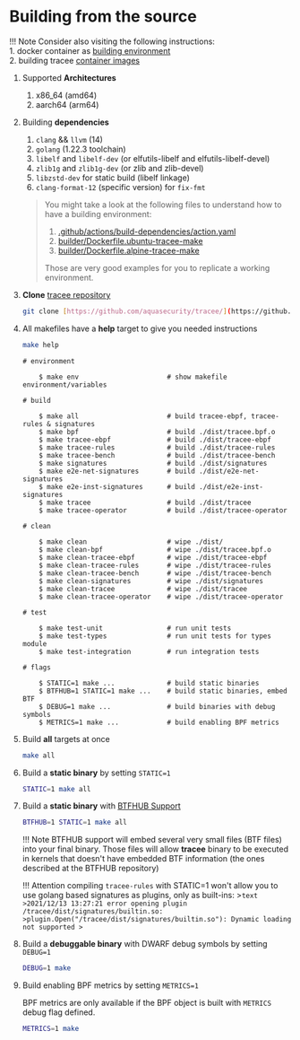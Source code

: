 # Building from the source

!!! Note
    Consider also visiting the following instructions:  
    1. docker container as [building environment](./environment.md)  
    2. building tracee [container images](./containers.md)  

1. Supported **Architectures**

    1. x86_64 (amd64)
    1. aarch64 (arm64)

2. Building **dependencies**

    1. `clang` && `llvm` (14)
    2. `golang` (1.22.3 toolchain)
    3. `libelf` and `libelf-dev`
       (or elfutils-libelf and elfutils-libelf-devel)
    4. `zlib1g` and `zlib1g-dev`
       (or zlib and zlib-devel)
    5. `libzstd-dev` for static build (libelf linkage)
    6. `clang-format-12` (specific version) for `fix-fmt`

    > You might take a look at the following files to understand how to have a
    > building environment:
    >
    > 1. [.github/actions/build-dependencies/action.yaml](https://github.com/aquasecurity/tracee/blob/main/.github/actions/build-dependencies/action.yaml)
    > 1. [builder/Dockerfile.ubuntu-tracee-make](https://github.com/aquasecurity/tracee/blob/main/builder/Dockerfile.ubuntu-tracee-make)
    > 1. [builder/Dockerfile.alpine-tracee-make](https://github.com/aquasecurity/tracee/blob/main/builder/Dockerfile.alpine-tracee-make)
    >
    > Those are very good examples for you to replicate a working environment.

3. **Clone** [tracee repository](https://github.com/aquasecurity/tracee/)

    ```bash
    git clone [https://github.com/aquasecurity/tracee/](https://github.com/aquasecurity/tracee/)
    ```

4. All makefiles have a **help** target to give you needed instructions

    ```bash
    make help
    ```

    ```text
    # environment

        $ make env                      # show makefile environment/variables

    # build

        $ make all                      # build tracee-ebpf, tracee-rules & signatures
        $ make bpf                      # build ./dist/tracee.bpf.o
        $ make tracee-ebpf              # build ./dist/tracee-ebpf
        $ make tracee-rules             # build ./dist/tracee-rules
        $ make tracee-bench             # build ./dist/tracee-bench
        $ make signatures               # build ./dist/signatures
        $ make e2e-net-signatures       # build ./dist/e2e-net-signatures
        $ make e2e-inst-signatures      # build ./dist/e2e-inst-signatures
        $ make tracee                   # build ./dist/tracee
        $ make tracee-operator          # build ./dist/tracee-operator

    # clean

        $ make clean                    # wipe ./dist/
        $ make clean-bpf                # wipe ./dist/tracee.bpf.o
        $ make clean-tracee-ebpf        # wipe ./dist/tracee-ebpf
        $ make clean-tracee-rules       # wipe ./dist/tracee-rules
        $ make clean-tracee-bench       # wipe ./dist/tracee-bench
        $ make clean-signatures         # wipe ./dist/signatures
        $ make clean-tracee             # wipe ./dist/tracee
        $ make clean-tracee-operator    # wipe ./dist/tracee-operator

    # test

        $ make test-unit                # run unit tests
        $ make test-types               # run unit tests for types module
        $ make test-integration         # run integration tests

    # flags

        $ STATIC=1 make ...             # build static binaries
        $ BTFHUB=1 STATIC=1 make ...    # build static binaries, embed BTF
        $ DEBUG=1 make ...              # build binaries with debug symbols
        $ METRICS=1 make ...            # build enabling BPF metrics

    ```

5. Build **all** targets at once

    ```bash
    make all
    ```

6. Build a **static binary** by setting `STATIC=1`

    ```bash
    STATIC=1 make all
    ```

7. Build a **static binary** with [BTFHUB Support](https://github.com/aquasecurity/btfhub)

    ```bash
    BTFHUB=1 STATIC=1 make all
    ```

    !!! Note
        BTFHUB support will embed several very small files (BTF files) into your
        final binary. Those files will allow **tracee** binary to be executed
        in kernels that doesn't have embedded BTF information (the ones described
        at the BTFHUB repository)

    !!! Attention
        compiling `tracee-rules` with STATIC=1 won't allow you to use golang based
        signatures as plugins, only as built-ins:
        >```text
        >2021/12/13 13:27:21 error opening plugin /tracee/dist/signatures/builtin.so:
        >plugin.Open("/tracee/dist/signatures/builtin.so"): Dynamic loading not supported
        >```

8. Build a **debuggable binary** with DWARF debug symbols by setting `DEBUG=1`

    ```bash
    DEBUG=1 make
    ```

9. Build enabling BPF metrics by setting `METRICS=1`

    BPF metrics are only available if the BPF object is built with `METRICS` debug flag defined.

    ```bash
    METRICS=1 make
    ```
